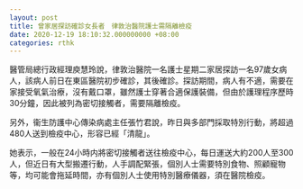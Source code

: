 ```yaml
---
layout: post
title: 曾家居探訪確診女長者　律敦治醫院護士需隔離檢疫
date: 2020-12-19 18:10:32.000000000 +08:00
categories: rthk
---
```


醫管局總行政經理庾慧玲說，律敦治醫院一名護士星期二家居探訪一名97歲女病人，該病人前日在東區醫院初步確診，其後確診。探訪期間，病人有不適，需要在家接受氧氣治療，沒有戴口罩，雖然護士穿著合適保護裝備，但由於護理程序歷時30分鐘，因此被列為密切接觸者，需要隔離檢疫。

另外，衞生防護中心傳染病處主任張竹君說，昨日與多部門採取特別行動，將超過480人送到檢疫中心，形容已經「清龍」。

她表示，一般在24小時内將密切接觸者送往檢疫中心，每日運送大約200人至300人，但近日有大型搬遷行動，人手調配緊張，個別人士需要特別食物、照顧寵物等，均可能會拖延時間，亦有個別人士使用特別醫療儀器，須在醫院檢疫。
